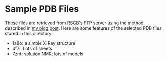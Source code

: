 # Sample PDB Files

These files are retrieved from [RSCB's FTP server](https://www.rcsb.org/pages/download/ftp) using the method described in [my blog post](https://tianyishi2001.github.io/ox/bioinformatics/download-and-sync-with-the-entire-pdb-database.html). Here are some features of the selected PDB files stored in this directory:


- 1a8o: a simple X-Ray structure
- 4f7i: Lots of sheets
- 7znf: solution NMR; lots of models
